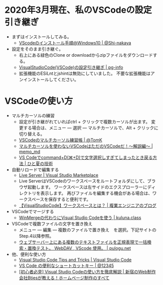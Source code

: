 # 2020年3月現在、私のVSCodeの設定引き継ぎ

* まずはインストールしてみる。
  * [VScodeのインストール手順@Windows10 | @Shi-nakaya](https://qiita.com/Shi-nakaya/items/c43fb6c1e638d51bf1c8)
* 設定をそのまま引き継ぐ。
  * 右上にある緑色のClone or downloadからzipファイルをダウンロードする。
  * [VisualStudioCode(VSCode)の設定引き継ぎ | pg-info](https://pg.4696.info/other/vscode-setting.html)
  * 拡張機能のESiLntとjshintは無効にしていました。
  不要な拡張機能はアンインストールしてください。

# VSCodeの使い方

* マルチカーソルの練習
  * 設定が引き継がれていればctrl + クリックで複数カーソルが出ます。
 変更する場合は、メニュー ― 選択 ― マルチカーソルで、Alt + クリックに切り替える。
  * [VSCodeのマルチカーソル練習帳 | @TomK](https://qiita.com/TomK/items/3b1f5be07d708d7bd6c5)
  * [マルチカーソルを使わないVSCodeはただのVSCodeだ！〜解説編〜 | memo_md](http://mugi1.hateblo.jp/entry/2018/12/11/215808)
  * [VS Codeでcommand+D(⌘+D)で文字選択しすぎてしまったとき戻る方法 | ひと夏の技術](https://tech-1natsu.hatenablog.com/entry/2018/11/18/123934)
* 自動リロードで編集する
  * [Live Server | Visual Studio Marketplace](https://translate.google.com/translate?source=gtx&sl=auto&tl=ja&u=https%3A%2F%2Fmarketplace.visualstudio.com%2Fitems%3FitemName%3Dritwickdey.LiveServer)
  * Live ServerはVSCodeのワークスペースをルートフォルダにして、ブラウザ起動します。
  ワークスペースは左サイドのエクスプローラーにディレクトリを表示します。
  再びファイルを編集する機会がある場合は、ワークスペースを保存すると便利です。
  * [【VisualStudioCode】ワークスペースとは？ | 複業エンジニアのブログ](https://kukka.me/vsc-workspace/)
* VSCodeでマージする
  * [WinMergeの代わりにVisual Studio Codeを使う | kuluna.class](https://kuluna.github.io/blog/post/20190323/)
* VSCodeで複数ファイルの文字を置き換え
  * メニュー ― 編集 ― 複数のファイルで置き換え　を選択。下記サイトのStep.4以降参照。
  * [ウェブサーバー上にある複数のテキストファイルを正規表現で一括検索・置換テスト。 WebDAV , VScode 使用。 | pulogu.net](https://pulogu.net/blog/020-computer/application/multiple-text-files-on-the-web-server-are-collectively-retrieved-and-replaced-with-regular-expressions-webdav-vscode-use/)
* 他、便利な使い方
  * [Visual Studio Code Tips and Tricks | Visual Studio Code](https://translate.google.com/translate?source=gtx&sl=auto&tl=ja&u=https%3A%2F%2Fcode.visualstudio.com%2Fdocs%2Fgetstarted%2Ftips-and-tricks)
  * [VS Code の便利なショートカットキー | @12345](https://qiita.com/12345/items/64f4372fbca041e949d0)
  * [[初心者必見] Visual Studio Codeの使い方を徹底解説 | 新宿のWeb制作会社Btiesが教える！ホームページ制作のすべて](https://homepagenopro.com/free/vsc.html)

